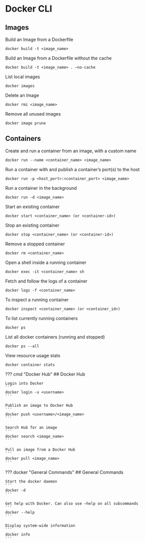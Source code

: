 # Docker CLI

## Images

Build an Image from a Dockerfile
```
docker build -t <image_name>
```

Build an Image from a Dockerfile without the cache
```
docker build -t <image_name> . –no-cache
```

List local images
```
docker images
```

Delete an Image
```
docker rmi <image_name>
```

Remove all unused images
```
docker image prune
```

## Containers

Create and run a container from an image, with a custom name
```
docker run --name <container_name> <image_name>
```

Run a container with and publish a container’s port(s) to the host
```
docker run -p <host_port>:<container_port> <image_name>
```

Run a container in the background
```
docker run -d <image_name>
```

Start an existing container
```
docker start <container_name> (or <container-id>)
```

Stop an existing container
```
docker stop <container_name> (or <container-id>)
```

Remove a stopped container
```
docker rm <container_name>
```

Open a shell inside a running container
```
docker exec -it <container_name> sh
```

Fetch and follow the logs of a container
```
docker logs -f <container_name>
```

To inspect a running container
```
docker inspect <container_name> (or <container_id>)
```

To list currently running containers
```
docker ps
```

List all docker containers (running and stopped)
```
docker ps --all
```

View resource usage stats
```
docker container stats
```

??? cmd "Docker Hub"
    ## Docker Hub

    Login into Docker
    ```
    docker login -u <username>
    ```

    Publish an image to Docker Hub
    ```
    docker push <username>/<image_name>
    ```

    Search Hub for an image
    ```
    docker search <image_name>
    ```

    Pull an image from a Docker Hub
    ```
    docker pull <image_name>
    ```

??? docker "General Commands"
    ## General Commands

    Start the docker daemon
    ```
    docker -d
    ```

    Get help with Docker. Can also use –help on all subcommands
    ```
    docker --help
    ```

    Display system-wide information
    ```
    docker info
    ```